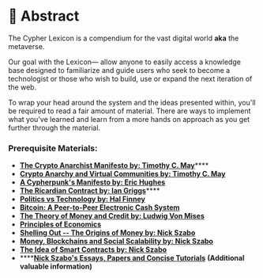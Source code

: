 # 🌄 Abstract

The Cypher Lexicon is a compendium for the vast digital world **aka** the metaverse.&#x20;

Our goal with the Lexicon— allow anyone to easily access a knowledge base designed to familiarize and guide users who seek to become a technologist or those who wish to build, use or expand the next iteration of the web.

To wrap your head around the system and the ideas presented within, you'll be required to read a fair amount of material. There are ways to implement what you've learned and learn from a more hands on approach as you get further through the material.

### Prerequisite Materials:

* [**The Crypto Anarchist Manifesto by: Timothy C. May**](https://groups.csail.mit.edu/mac/classes/6.805/articles/crypto/cypherpunks/may-crypto-manifesto.html)****
* ****[**Crypto Anarchy and Virtual Communities by: Timothy C. May**](https://groups.csail.mit.edu/mac/classes/6.805/articles/crypto/cypherpunks/may-virtual-comm.html)****
* ****[**A Cypherpunk's Manifesto by: Eric Hughes**](https://www.activism.net/cypherpunk/manifesto.html)****
* [**The Ricardian Contract by: Ian Griggs**](https://iang.org/papers/ricardian\_contract.html)****
* ****[**Politics vs Technology by: Hal Finney**](https://nakamotoinstitute.org/politics-vs-technology/)****
* ****[**Bitcoin: A Peer-to-Peer Electronic Cash System**](https://bitcoin.org/bitcoin.pdf)****
* ****[**The Theory of Money and Credit by: Ludwig Von Mises**](https://cdn.mises.org/Theory%20of%20Money%20and%20Credit.pdf)****
* ****[**Principles of Economics**](https://cdn.mises.org/principles\_of\_economics.pdf)****
* ****[**Shelling Out -- The Origins of Money by: Nick Szabo**](https://nakamotoinstitute.org/shelling-out/)****
* ****[**Money, Blockchains and Social Scalability by: Nick Szabo**](https://unenumerated.blogspot.com/2017/02/money-blockchains-and-social-scalability.html)****
* ****[**The Idea of Smart Contracts by: Nick Szabo**](https://www.fon.hum.uva.nl/rob/Courses/InformationInSpeech/CDROM/Literature/LOTwinterschool2006/szabo.best.vwh.net/idea.html)****
* ****[**Nick Szabo's Essays, Papers and Concise Tutorials**](https://www.fon.hum.uva.nl/rob/Courses/InformationInSpeech/CDROM/Literature/LOTwinterschool2006/szabo.best.vwh.net/index.html) **(Additional valuable information)**
